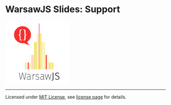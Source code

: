 # WarsawJS Slides: Support

![Logo](/vendors/shower-warsawjs/images/logo-transparent-200x200.png)

---
Licensed under [MIT License](http://en.wikipedia.org/wiki/MIT_License), see [license page](https://github.com/shower/shower/wiki/MIT-License) for details.
